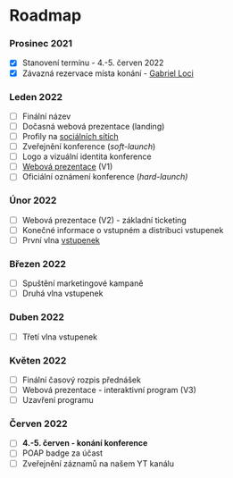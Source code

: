 # Roadmap

### Prosinec 2021

* [x] Stanovení termínu - 4.-5. červen 2022
* [x] Závazná rezervace místa konání - [Gabriel Loci](misto-konani/)

### Leden 2022

* [ ] Finální název
* [ ] Dočasná webová prezentace (landing)
* [ ] Profily na [sociálních sítích](propagace/)
* [ ] Zveřejnění konference (_soft-launch_)
* [ ] Logo a vizuální identita konference
* [ ] [Webová prezentace](propagace/webove-stranky.md) (V1)
* [ ] Oficiální oznámení konference (_hard-launch)_

### Únor 2022

* [ ] Webová prezentace (V2) - základní ticketing
* [ ] Konečné informace o vstupném a distribuci vstupenek
* [ ] První vlna [vstupenek](vstupenky.md)

### Březen 2022

* [ ] Spuštění marketingové kampaně
* [ ] Druhá vlna vstupenek

### Duben 2022

* [ ] Třetí vlna vstupenek

### Květen 2022

* [ ] Finální časový rozpis přednášek
* [ ] Webová prezentace - interaktivní program (V3)
* [ ] Uzavření programu

### Červen 2022

* [ ] **4.-5. červen - konání konference**
* [ ] POAP badge za účast
* [ ] Zveřejnění záznamů na našem YT kanálu
